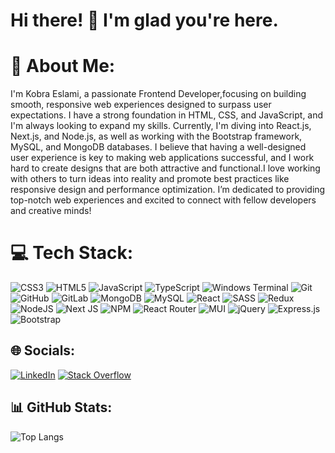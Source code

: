 # Hi there! 👋 I'm glad you're here.
# 💫 About Me:
I'm Kobra Eslami, a passionate Frontend Developer,focusing on building smooth, responsive web experiences designed to surpass user expectations.
I have a strong foundation in HTML, CSS, and JavaScript, and I'm always looking to expand my skills. Currently, I'm diving into React.js, Next.js, and Node.js, as well as working with the Bootstrap framework, MySQL, and MongoDB databases.
I believe that having a well-designed user experience is key to making web applications successful, and I work hard to create designs that are both attractive and functional.I love working with others to turn ideas into reality and promote best practices like responsive design and performance optimization. I’m dedicated to providing top-notch web experiences and excited to connect with fellow developers and creative minds!

# 💻 Tech Stack:
![CSS3](https://img.shields.io/badge/css3-%231572B6.svg?style=for-the-badge&logo=css3&logoColor=white) ![HTML5](https://img.shields.io/badge/html5-%23E34F26.svg?style=for-the-badge&logo=html5&logoColor=white) ![JavaScript](https://img.shields.io/badge/javascript-%23323330.svg?style=for-the-badge&logo=javascript&logoColor=%23F7DF1E) ![TypeScript](https://img.shields.io/badge/typescript-%23007ACC.svg?style=for-the-badge&logo=typescript&logoColor=white) ![Windows Terminal](https://img.shields.io/badge/Windows%20Terminal-%234D4D4D.svg?style=for-the-badge&logo=windows-terminal&logoColor=white) ![Git](https://img.shields.io/badge/git-%23F05033.svg?style=for-the-badge&logo=git&logoColor=white) ![GitHub](https://img.shields.io/badge/github-%23121011.svg?style=for-the-badge&logo=github&logoColor=white) ![GitLab](https://img.shields.io/badge/gitlab-%23181717.svg?style=for-the-badge&logo=gitlab&logoColor=white) ![MongoDB](https://img.shields.io/badge/MongoDB-%234ea94b.svg?style=for-the-badge&logo=mongodb&logoColor=white) ![MySQL](https://img.shields.io/badge/mysql-4479A1.svg?style=for-the-badge&logo=mysql&logoColor=white) ![React](https://img.shields.io/badge/react-%2320232a.svg?style=for-the-badge&logo=react&logoColor=%2361DAFB) ![SASS](https://img.shields.io/badge/SASS-hotpink.svg?style=for-the-badge&logo=SASS&logoColor=white) ![Redux](https://img.shields.io/badge/redux-%23593d88.svg?style=for-the-badge&logo=redux&logoColor=white) ![NodeJS](https://img.shields.io/badge/node.js-6DA55F?style=for-the-badge&logo=node.js&logoColor=white) ![Next JS](https://img.shields.io/badge/Next-black?style=for-the-badge&logo=next.js&logoColor=white) ![NPM](https://img.shields.io/badge/NPM-%23CB3837.svg?style=for-the-badge&logo=npm&logoColor=white) ![React Router](https://img.shields.io/badge/React_Router-CA4245?style=for-the-badge&logo=react-router&logoColor=white) ![MUI](https://img.shields.io/badge/MUI-%230081CB.svg?style=for-the-badge&logo=mui&logoColor=white) ![jQuery](https://img.shields.io/badge/jquery-%230769AD.svg?style=for-the-badge&logo=jquery&logoColor=white) ![Express.js](https://img.shields.io/badge/express.js-%23404d59.svg?style=for-the-badge&logo=express&logoColor=%2361DAFB) ![Bootstrap](https://img.shields.io/badge/bootstrap-%238511FA.svg?style=for-the-badge&logo=bootstrap&logoColor=white)

## 🌐 Socials:

<!-- [![LinkedIn](https://img.shields.io/badge/LinkedIn-%230077B5.svg?logo=linkedin&logoColor=white)](https://linkedin.com/in/kobra-eslami) [![Stack Overflow](https://img.shields.io/badge/-Stackoverflow-FE7A16?logo=stack-overflow&logoColor=white)](https://stackoverflow.com/users/19512441)   -->

[![LinkedIn](https://img.shields.io/badge/LinkedIn-%230077B5.svg?logo=linkedin&logoColor=white)](https://linkedin.com/in/kobra-eslami) [![Stack Overflow](https://img.shields.io/badge/-Stackoverflow-FE7A16?logo=stack-overflow&logoColor=white)](https://stackoverflow.com/users/19514352)
## 📊 GitHub Stats:
![Top Langs](https://github-readme-stats.vercel.app/api/top-langs/?username=kobra-eslami&layout=compact&hide_progress=true)

<!-- Proudly created with GPRM ( https://gprm.itsvg.in ) -->
